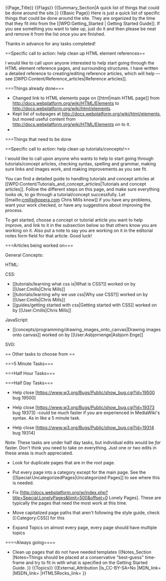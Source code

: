 {{Page_Title}}
{{Flags}}
{{Summary_Section|A quick list of things that could be done around the site.}}
{{Basic Page}}
Here is just a quick list of specific things that could be done around the site.  They are organized by the time that they fit into from the [[WPD:Getting_Started | Getting Started Guide]].  If you see something you want to take up, just do it and then please be neat and remove it from the list once you are finished.

Thanks in advance for any tasks completed!  

==Specific call to action: help clean up HTML element references==

I would like to call upon anyone interested to help start going through the HTML element reference pages, and surrounding structures. I have written a detailed reference to creating/editing reference articles, which will help — see [[WPD:Content/Reference_articles|Reference articles]].

===Things already done===

* Changed link to HTML elements page on [[html|main HTML page]] from http://docs.webplatform.org/wiki/HTML/Elements to http://docs.webplatform.org/wiki/html/elements.
* Kept list of subpages at http://docs.webplatform.org/wiki/html/elements, but moved useful content from http://docs.webplatform.org/wiki/HTML/Elements on to it.
* 

===Things that need to be done

==Specific call to action: help clean up tutorials/concepts!==

I would like to call upon anyone who wants to help to start going through tutorials/concept articles, checking syntax, spelling and grammar, making sure links and images work, and making improvements as you see fit.

You can find a detailed guide to handling tutorials and concept articles at [[WPD:Content/Tutorials_and_concept_articles|Tutorials and concept articles]]. Follow the different steps on this page, and make sure everything looks ok, to go through a tutorial/concept successfully. Let [[mailto:cmills@opera.com Chris Mills know]] if you have any problems, want your work checked, or have any suggestions about improving the process.

To get started, choose a concept or tutorial article you want to help improve, and link to it in the subsection below so that others know you are working on it. Also put a note to say you are working on it in the editorial notes form field for that article. Good luck!

===Articles being worked on===

General Concepts:

HTML:

CSS:

* [[tutorials/learning what css is|What is CSS?]] worked on by [[User:Cmills|Chris Mills]]
* [[tutorials/learning why we use css|Why use CSS?]] worked on by [[User:Cmills|Chris Mills]]
* [[guides/getting started with css|Getting started with CSS]] worked on by [[User:Cmills|Chris Mills]]

JavaScript:

* [[concepts/programming/drawing_images_onto_canvas|Drawing images onto canvas]] worked on by [[User:Asbjornenge|Asbjorn Enge]]

SVG:

== Other tasks to choose from ==

===5 Minute Tasks===


===Half Hour Tasks===


===Half Day Tasks===

* Help close [https://www.w3.org/Bugs/Public/show_bug.cgi?id=19500 bug 19500]

* Help close [https://www.w3.org/Bugs/Public/show_bug.cgi?id=19373 bug 19373] -could be much faster if you are experienced in MediaWiki's syntax.  As in like a 5 minute task.

* Help close [https://www.w3.org/Bugs/Public/show_bug.cgi?id=19314 bug 19314]

Note:  These tasks are under half day tasks, but individual edits would be *far* faster.  Don't think you need to take on everything.  Just one or two edits in these areas is much appreciated.

* Look for duplicate pages that are in the root page.

* Put every page into a category except for the main page.  See the [[Special:UncategorizedPages|Uncategorized Pages]] to see where this is needed.

* Fix [http://docs.webplatform.org/w/index.php?title=Special:LonelyPages&limit=500&offset=0 Lonely Pages].   These are typically the pages that need the most work at this time.

* Move capitalized page paths that aren't following the style guide, check [[:Category:CSS]] for this

* Expand Topics on almost every page, every page should have multiple topics


====Always going====

* Clean up pages that do not have needed templates
{{Notes_Section
|Notes=Things should be placed at a conservative "best-guess" time-frame and try to fit in with what is specified on the Getting Started Guide.
}}
{{Topics}}
{{External_Attribution
|Is_CC-BY-SA=No
|MDN_link=
|MSDN_link=
|HTML5Rocks_link=
}}